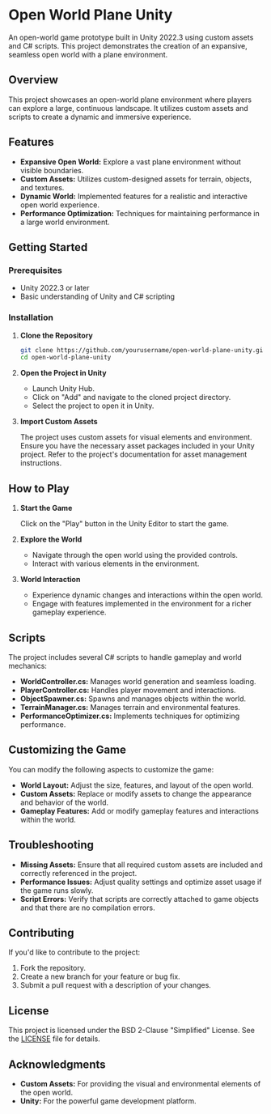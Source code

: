 
# Open World Plane Unity

An open-world game prototype built in Unity 2022.3 using custom assets and C# scripts. This project demonstrates the creation of an expansive, seamless open world with a plane environment.

## Overview

This project showcases an open-world plane environment where players can explore a large, continuous landscape. It utilizes custom assets and scripts to create a dynamic and immersive experience.

## Features

- **Expansive Open World:** Explore a vast plane environment without visible boundaries.
- **Custom Assets:** Utilizes custom-designed assets for terrain, objects, and textures.
- **Dynamic World:** Implemented features for a realistic and interactive open world experience.
- **Performance Optimization:** Techniques for maintaining performance in a large world environment.

## Getting Started

### Prerequisites

- Unity 2022.3 or later
- Basic understanding of Unity and C# scripting

### Installation

1. **Clone the Repository**

    ```bash
    git clone https://github.com/yourusername/open-world-plane-unity.git
    cd open-world-plane-unity
    ```

2. **Open the Project in Unity**

    - Launch Unity Hub.
    - Click on "Add" and navigate to the cloned project directory.
    - Select the project to open it in Unity.

3. **Import Custom Assets**

    The project uses custom assets for visual elements and environment.
    Ensure you have the necessary asset packages included in your Unity project. Refer to the project's documentation for asset management instructions.

## How to Play

1. **Start the Game**

    Click on the "Play" button in the Unity Editor to start the game.

2. **Explore the World**

    - Navigate through the open world using the provided controls.
    - Interact with various elements in the environment.

3. **World Interaction**

    - Experience dynamic changes and interactions within the open world.
    - Engage with features implemented in the environment for a richer gameplay experience.

## Scripts

The project includes several C# scripts to handle gameplay and world mechanics:

- **WorldController.cs:** Manages world generation and seamless loading.
- **PlayerController.cs:** Handles player movement and interactions.
- **ObjectSpawner.cs:** Spawns and manages objects within the world.
- **TerrainManager.cs:** Manages terrain and environmental features.
- **PerformanceOptimizer.cs:** Implements techniques for optimizing performance.

## Customizing the Game

You can modify the following aspects to customize the game:

- **World Layout:** Adjust the size, features, and layout of the open world.
- **Custom Assets:** Replace or modify assets to change the appearance and behavior of the world.
- **Gameplay Features:** Add or modify gameplay features and interactions within the world.

## Troubleshooting

- **Missing Assets:** Ensure that all required custom assets are included and correctly referenced in the project.
- **Performance Issues:** Adjust quality settings and optimize asset usage if the game runs slowly.
- **Script Errors:** Verify that scripts are correctly attached to game objects and that there are no compilation errors.

## Contributing

If you'd like to contribute to the project:

1. Fork the repository.
2. Create a new branch for your feature or bug fix.
3. Submit a pull request with a description of your changes.

## License

This project is licensed under the BSD 2-Clause "Simplified" License. See the [LICENSE](LICENSE) file for details.

## Acknowledgments

- **Custom Assets:** For providing the visual and environmental elements of the open world.
- **Unity:** For the powerful game development platform.
